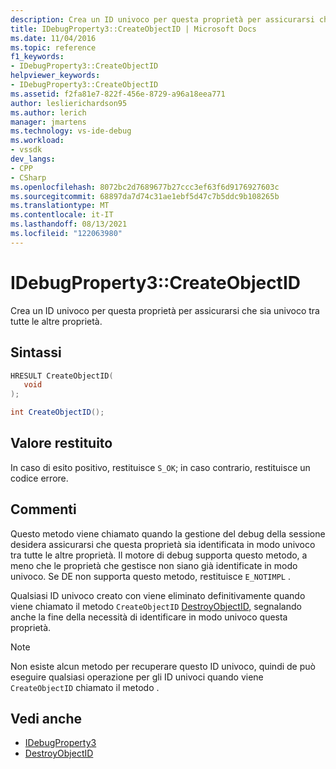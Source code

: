 ```yaml
---
description: Crea un ID univoco per questa proprietà per assicurarsi che sia univoco tra tutte le altre proprietà.
title: IDebugProperty3::CreateObjectID | Microsoft Docs
ms.date: 11/04/2016
ms.topic: reference
f1_keywords:
- IDebugProperty3::CreateObjectID
helpviewer_keywords:
- IDebugProperty3::CreateObjectID
ms.assetid: f2fa81e7-822f-456e-8729-a96a18eea771
author: leslierichardson95
ms.author: lerich
manager: jmartens
ms.technology: vs-ide-debug
ms.workload:
- vssdk
dev_langs:
- CPP
- CSharp
ms.openlocfilehash: 8072bc2d7689677b27ccc3ef63f6d9176927603c
ms.sourcegitcommit: 68897da7d74c31ae1ebf5d47c7b5ddc9b108265b
ms.translationtype: MT
ms.contentlocale: it-IT
ms.lasthandoff: 08/13/2021
ms.locfileid: "122063980"
---
```

# <a name="idebugproperty3createobjectid"></a>IDebugProperty3::CreateObjectID
Crea un ID univoco per questa proprietà per assicurarsi che sia univoco tra tutte le altre proprietà.

## <a name="syntax"></a>Sintassi

```cpp
HRESULT CreateObjectID(
   void
);
```

```csharp
int CreateObjectID();
```

## <a name="return-value"></a>Valore restituito
 In caso di esito positivo, restituisce `S_OK`; in caso contrario, restituisce un codice errore.

## <a name="remarks"></a>Commenti
 Questo metodo viene chiamato quando la gestione del debug della sessione desidera assicurarsi che questa proprietà sia identificata in modo univoco tra tutte le altre proprietà. Il motore di debug supporta questo metodo, a meno che le proprietà che gestisce non siano già identificate in modo univoco. Se DE non supporta questo metodo, restituisce `E_NOTIMPL` .

 Qualsiasi ID univoco creato con viene eliminato definitivamente quando viene chiamato il metodo `CreateObjectID` [DestroyObjectID,](../../../extensibility/debugger/reference/idebugproperty3-destroyobjectid.md) segnalando anche la fine della necessità di identificare in modo univoco questa proprietà.

> [!NOTE]
> Non esiste alcun metodo per recuperare questo ID univoco, quindi de può eseguire qualsiasi operazione per gli ID univoci quando viene `CreateObjectID` chiamato il metodo .

## <a name="see-also"></a>Vedi anche
- [IDebugProperty3](../../../extensibility/debugger/reference/idebugproperty3.md)
- [DestroyObjectID](../../../extensibility/debugger/reference/idebugproperty3-destroyobjectid.md)
